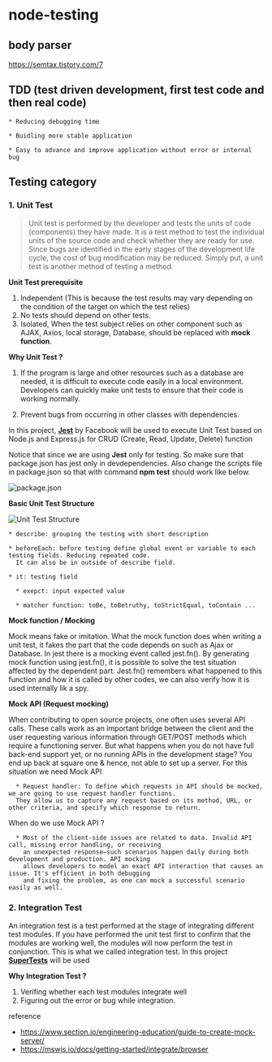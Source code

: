 # node-testing

## body parser 

https://semtax.tistory.com/7


## TDD (test driven development, first test code and then real code) 

    * Reducing debugging time 
    
    * Buidling more stable application 
    
    * Easy to advance and improve application without error or internal bug
    
## Testing category 

### 1. Unit Test 

> Unit test is performed by the developer and tests the units of code (components) 
they have made. It is a test method to test the individual units of the source code and check whether 
they are ready for use. Since bugs are identified in the early stages of the development life cycle, 
the cost of bug modification may be reduced. Simply put, a unit test is another method 
of testing a method.


**Unit Test prerequisite**

1. Independent (This is because the test results may vary depending on the condition of the target on which the test relies)
2. No tests should depend on other tests.
3. Isolated, When the test subject relies on other component such as AJAX, Axios, local storage, Database, should be replaced with **mock function**. 


**Why Unit Test ?**

1. If the program is large and other resources such as a database are needed, it is difficult to execute code easily in a local environment. Developers can quickly make unit tests to ensure that their code is working normally. 

2. Prevent bugs from occurring in other classes with dependencies.


In this project, **[Jest](https://jestjs.io/)** by Facebook will be used to execute Unit Test based on Node.js and Express.js for CRUD (Create, Read, Update, Delete) function 

Notice that since we are using **Jest** only for testing. So make sure that package.json has jest only in devdependencies. Also change the scripts file in package.json so that with command **npm test** should work like below. 

![package.json](https://user-images.githubusercontent.com/45092135/137321162-8b52fb43-c3ac-406c-9923-19b27aab6292.png)


**Basic Unit Test Structure** 

![Unit Test Structure](https://user-images.githubusercontent.com/45092135/137322803-690182be-40f7-4787-a4ac-0f66e0b2a681.png)

    * describe: grouping the testing with short description
    
    * beforeEach: before testing define global event or variable to each testing fields. Reducing repeated code. 
      It can also be in outside of describe field.
   
    * it: testing field
    
      * exepct: input expected value 
      
      * matcher function: toBe, toBetruthy, toStrictEqual, toContain ... 


**Mock function / Mocking**

Mock means fake or imitation. What the mock function does when writing a unit test, it fakes the part that the code depends on such as Ajax or Database. 
In jest there is a mocking event called jest.fn(). By generating mock function using jest.fn(), it is possible to solve the test situation affected by the dependent part. Jest.fn() remembers what happened to this function and how it is called by other codes, we can also verify how it is used internally lik a spy.

**Mock API (Request mocking)** 

When contributing to open source projects, one often uses several API calls. These calls work as an important bridge between the client and the user requesting various information through GET/POST methods which require a functioning server. But what happens when you do not have full back-end support yet, or no running APIs in the development stage? You end up back at square one & hence, not able to set up a server. For this situation we need Mock API 

      * Request handler: To define which requests in API should be mocked, we are going to use request handler functions. 
      They allow us to capture any request based on its method, URL, or other criteria, and specify which response to return.
    
When do we use Mock API ? 

      * Most of the client-side issues are related to data. Invalid API call, missing error handling, or receiving 
        an unexpected response—such scenarios happen daily during both development and production. API mocking 
        allows developers to model an exact API interaction that causes an issue. It's efficient in both debugging 
        and fixing the problem, as one can mock a successful scenario easily as well.

### 2. Integration Test 

An integration test is a test performed at the stage of integrating different test modules. 
If you have performed the unit test first to confirm that the modules are working well, the modules will now perform the test in conjunction.
This is what we called integration test. In this project **[SuperTests](https://www.npmjs.com/package/supertest)** will be used 


**Why Integration Test ?** 

1. Verifing whether each test modules integrate well 
2. Figuring out the error or bug while integration.
 
reference 
* https://www.section.io/engineering-education/guide-to-create-mock-server/
* https://mswjs.io/docs/getting-started/integrate/browser
